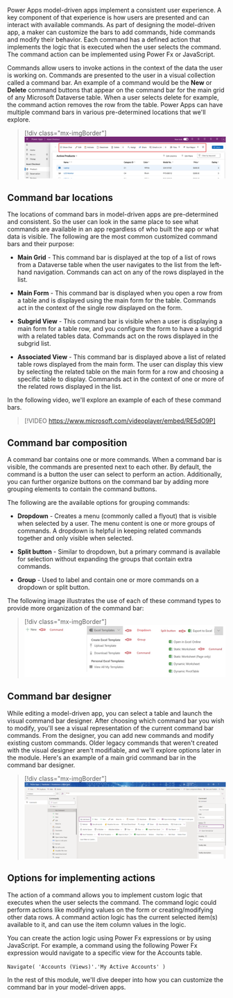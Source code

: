 Power Apps model-driven apps implement a consistent user experience. A key component of that experience is how users are presented and can interact with available commands. As part of designing the model-driven app, a maker can customize the bars to add commands, hide commands and modify their behavior. Each command has a defined action that implements the logic that is executed when the user selects the command. The command action can be implemented using Power Fx or JavaScript.

Commands allow users to invoke actions in the context of the data the user is working on. Commands are presented to the user in a visual collection called a command bar. An example of a command would be the **New** or **Delete** command buttons that appear on the command bar for the main grid of any Microsoft Dataverse table. When a user selects delete for example, the command action removes the row from the table. Power Apps can have multiple command bars in various pre-determined locations that we'll explore.

> [!div class="mx-imgBorder"]
> [![Screenshot of Power Apps with the command bar highlighted.](../media/power-apps.svg)](../media/power-apps.svg)

## Command bar locations

The locations of command bars in model-driven apps are pre-determined and consistent. So the user can look in the same place to see what commands are available in an app regardless of who built the app or what data is visible. The following are the most common customized command bars and their purpose:

- **Main Grid** - This command bar is displayed at the top of a list of rows from a Dataverse table when the user navigates to the list from the left-hand navigation. Commands can act on any of the rows displayed in the list.

- **Main Form** - This command bar is displayed when you open a row from a table and is displayed using the main form for the table. Commands act in the context of the single row displayed on the form.

- **Subgrid View** - This command bar is visible when a user is displaying a main form for a table row, and you configure the form to have a subgrid with a related tables data. Commands act on the rows displayed in the subgrid list.

- **Associated View** - This command bar is displayed above a list of related table rows displayed from the main form. The user can display this view by selecting the related table on the main form for a row and choosing a specific table to display. Commands act in the context of one or more of the related rows displayed in the list.

In the following video, we'll explore an example of each of these command bars.

> [!VIDEO https://www.microsoft.com/videoplayer/embed/RE5dO9P]

## Command bar composition

A command bar contains one or more commands. When a command bar is visible, the commands are presented next to each other. By default, the command is a button the user can select to perform an action. Additionally, you can further organize buttons on the command bar by adding more grouping elements to contain the command buttons.

The following are the available options for grouping commands:

- **Dropdown** - Creates a menu (commonly called a flyout) that is visible when selected by a user. The menu content is one or more groups of commands. A dropdown is helpful in keeping related commands together and only visible when selected.

- **Split button** - Similar to dropdown, but a primary command is available for selection without expanding the groups that contain extra commands.

- **Group** - Used to label and contain one or more commands on a dropdown or split button.

The following image illustrates the use of each of these command types to provide more organization of the command bar:

> [!div class="mx-imgBorder"]
> [![Screenshot of examples of commands, dropdowns, groups, and split buttons.](../media/composition.png)](../media/composition.png#lightbox)

## Command bar designer

While editing a model-driven app, you can select a table and launch the visual command bar designer. After choosing which command bar you wish to modify, you'll see a visual representation of the current command bar commands. From the designer, you can add new commands and modify existing custom commands. Older legacy commands that weren't created with the visual designer aren't modifiable, and we'll explore options later in the module. Here's an example of a main grid command bar in the command bar designer.

> [!div class="mx-imgBorder"]
> [![Screenshot of the command bar designer.](../media/designer.png)](../media/designer.png#lightbox)

## Options for implementing actions

The action of a command allows you to implement custom logic that executes when the user selects the command. The command logic could perform actions like modifying values on the form or creating/modifying other data rows. A command action logic has the current selected item(s) available to it, and can use the item column values in the logic.

You can create the action logic using Power Fx expressions or by using JavaScript. For example, a command using the following Power Fx expression would navigate to a specific view for the Accounts table.

`Navigate( 'Accounts (Views)'.'My Active Accounts' )`

In the rest of this module, we'll dive deeper into how you can customize the command bar in your model-driven apps.
